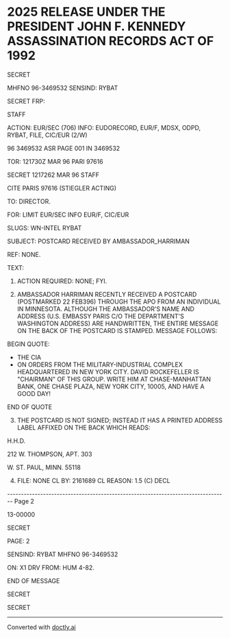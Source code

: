 # 2025 RELEASE UNDER THE PRESIDENT JOHN F. KENNEDY ASSASSINATION RECORDS ACT OF 1992

SECRET

MHFNO 96-3469532 SENSIND: RYBAT

SECRET FRP:

STAFF

ACTION: EUR/SEC (706) INFO: EUDORECORD, EUR/F, MDSX, ODPD, RYBAT, FILE, CIC/EUR (2/W)

96 3469532 ASR PAGE 001 IN 3469532

TOR: 121730Z MAR 96 PARI 97616

SECRET 1217262 MAR 96 STAFF

CITE PARIS 97616 (STIEGLER ACTING)

TO: DIRECTOR.

FOR: LIMIT EUR/SEC INFO EUR/F, CIC/EUR

SLUGS: WN-INTEL RYBAT

SUBJECT: POSTCARD RECEIVED BY AMBASSADOR_HARRIMAN

REF: NONE.

TEXT:

1. ACTION REQUIRED: NONE; FYI.

2. AMBASSADOR HARRIMAN RECENTLY RECEIVED A POSTCARD (POSTMARKED 22 FEB396) THROUGH THE APO FROM AN INDIVIDUAL IN MINNESOTA. ALTHOUGH THE AMBASSADOR'S NAME AND ADDRESS (U.S. EMBASSY PARIS C/O THE DEPARTMENT'S WASHINGTON ADDRESS) ARE HANDWRITTEN, THE ENTIRE MESSAGE ON THE BACK OF THE POSTCARD IS STAMPED. MESSAGE FOLLOWS:

BEGIN QUOTE:

*   THE CIA<ASSASSINATED PRESIDENT>
*   <KENNEDY>ON ORDERS FROM THE
    MILITARY-INDUSTRIAL COMPLEX HEADQUARTERED IN NEW YORK CITY. DAVID ROCKEFELLER IS "CHAIRMAN" OF THIS GROUP. WRITE HIM AT CHASE-MANHATTAN BANK, ONE CHASE PLAZA, NEW YORK CITY, 10005, AND HAVE A GOOD DAY!

END OF QUOTE

3. THE POSTCARD IS NOT SIGNED; INSTEAD IT HAS A PRINTED ADDRESS LABEL AFFIXED ON THE BACK WHICH READS:

H.H.D.

212 W. THOMPSON, APT. 303

W. ST. PAUL, MINN. 55118

4. FILE: NONE CL BY: 2161689 CL REASON: 1.5 (C) DECL


-------------------------------------------------------------------------------- Page 2

13-00000

SECRET

PAGE: 2

SENSIND: RYBAT
MHFNO 96-3469532

ON: X1 DRV FROM: HUM 4-82.

END OF MESSAGE

SECRET

SECRET


---
Converted with [doctly.ai](https://doctly.ai)